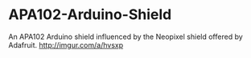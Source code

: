 # APA102-Arduino-Shield
An APA102 Arduino shield influenced by the Neopixel shield offered by Adafruit.
http://imgur.com/a/hvsxp
